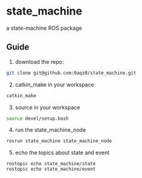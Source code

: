 # state_machine
a state-machine ROS package

## Guide

1. download the repo:
```bash
git clone git@github.com:0aqz0/state_machine.git
```

2. catkin_make in your workspace
```bash
catkin_make
```

3. source in your workspace
```bash
source devel/setup.bash
```

4. run the state_machine_node
```bash
rosrun state_machine state_machine_node
```

5. echo the topics about state and event
```
rostopic echo state_machine/state
rostopic echo state_machine/event
```
